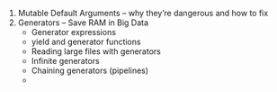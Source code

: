 1. Mutable Default Arguments – why they’re dangerous and how to fix
2. Generators – Save RAM in Big Data
   - Generator expressions
   - yield and generator functions
   - Reading large files with generators
   - Infinite generators
   - Chaining generators (pipelines)
   -
